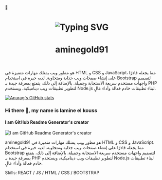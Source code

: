 
 👋
<h1 align="center">
<img src="https://readme-typing-svg.herokuapp.com?font=Lora&weight=500&size=23&pause=1000&color=24F7D9&center=true&width=435&lines=Hi+There++%F0%9F%91%8B;++I'm+Mohamed+Lamine+Elkouss+!" alt="Typing SVG" />
</h1>

<center>
  <h1>  aminegold91 </h1>
<br>
</center>

هو مطور ويب يمتلك مهارات متميزة في HTML و CSS و JavaScript، مما يجعله قادرًا على إنشاء صفحات ويب جذابة ومتجاوبة. لديه خبرة في استخدام Bootstrap لتصميم واجهات مستخدم سريعة الاستجابة وجميلة. بالإضافة إلى ذلك، يتمتع بمعرفة جيدة بـ PHP لتطوير تطبيقات ويب ديناميكية، ويستخدم Node.js لبناء تطبيقات خادم فعالة وأداء عالٍ.

[![Anurag's GitHub stats](https://github-readme-stats.vercel.app/api?username=aminegold91)](https://github.com/anuraghazra/github-readme-stats)


### Hi there 👋, my name is lamine el kouss
#### I am GitHub Readme Generator's creator
![I am GitHub Readme Generator's creator](https://blogger.googleusercontent.com/img/b/R29vZ2xl/AVvXsEiRxRUM88iZ_SFKgQk3YDvPaTREHcz39Y9ljv_BDgfcfQaFunidwo3N9TFcOcdgf3_I5Chp3E582D1pXs7w_GcUYY1haVJsjt2qy9zoWc3Y1zClWtK5EyH3tKbSqL1HFqRMfXoV200MgJ_MtVRo02dfhH62bQv1DITYFSAEjaizzYrjehCDvDQepbkd8zk/s1280/20240414_014021.png)

aminegold91 هو مطور ويب يمتلك مهارات متميزة في HTML و CSS و JavaScript، مما يجعله قادرًا على إنشاء صفحات ويب جذابة ومتجاوبة. لديه خبرة في استخدام Bootstrap لتصميم واجهات مستخدم سريعة الاستجابة وجميلة. بالإضافة إلى ذلك، يتمتع بمعرفة جيدة بـ PHP لتطوير تطبيقات ويب ديناميكية، ويستخدم Node.js لبناء تطبيقات خادم فعالة وأداء عالٍ.

Skills:  REACT / JS / HTML / CSS / BOOTSTRAP
 


